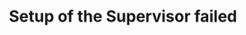 ---
title: "Setup of the Supervisor failed"
description: "More information on why failing the setup stage makes an installation as unhealthy."
---